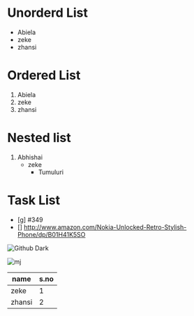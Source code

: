 # Unorderd List
- Abiela
- zeke
- zhansi

# Ordered List
1. Abiela
2. zeke
3. zhansi

# Nested list
1. Abhishai
   - zeke
     - Tumuluri

# Task List
- [g] #349
- [] http://www.amazon.com/Nokia-Unlocked-Retro-Stylish-Phone/dp/B01H41K5SO

![Github Dark](https://imgd.aeplcdn.com/664x374/n/wqebgta_1492265.jpg?q=85)

![mj]()

name|s.no
----|------
zeke|1
zhansi|2

